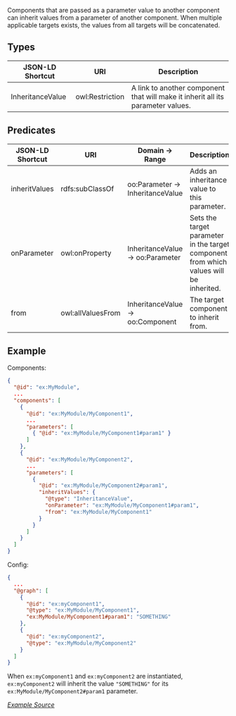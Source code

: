 Components that are passed as a parameter value to another component can inherit values from a parameter of another component.
When multiple applicable targets exists, the values from all targets will be concatenated.

## Types

| JSON-LD Shortcut | URI                  | Description |
| ---------------- | -------------------- | ----------- |
| InheritanceValue | owl:Restriction      | A link to another component that will make it inherit all its parameter values. |

## Predicates

| JSON-LD Shortcut     | URI                     | Domain           → Range                        | Description |
| -------------------- | ----------------------- | ----------------------------------------------- | ----------- |
| inheritValues        | rdfs:subClassOf         | oo:Parameter     → InheritanceValue             | Adds an inheritance value to this parameter. |
| onParameter          | owl:onProperty          | InheritanceValue → oo:Parameter                 | Sets the target parameter in the target component from which values will be inherited. |
| from                 | owl:allValuesFrom       | InheritanceValue → oo:Component                 | The target component to inherit from. |

## Example

Components:
```json
{
  "@id": "ex:MyModule",
  ...
  "components": [
    {
      "@id": "ex:MyModule/MyComponent1",
      ...
      "parameters": [
        { "@id": "ex:MyModule/MyComponent1#param1" }
      ]
    },
    {
      "@id": "ex:MyModule/MyComponent2",
      ...
      "parameters": [
        {
          "@id": "ex:MyModule/MyComponent2#param1",
          "inheritValues": {
            "@type": "InheritanceValue",
            "onParameter": "ex:MyModule/MyComponent1#param1",
            "from": "ex:MyModule/MyComponent1"
          }
        }
      ]
    }
  ]
}
```

Config:
```json
{
  ...
  "@graph": [
    {
      "@id": "ex:myComponent1",
      "@type": "ex:MyModule/MyComponent1",
      "ex:MyModule/MyComponent1#param1": "SOMETHING"
    },
    {
      "@id": "ex:myComponent2",
      "@type": "ex:MyModule/MyComponent2"
    }
  ]
}
```

When `ex:myComponent1` and `ex:myComponent2` are instantiated, `ex:myComponent2` will inherit the value `"SOMETHING"` for its `ex:MyModule/MyComponent2#param1` parameter.

[_Example Source_](https://github.com/LinkedSoftwareDependencies/Examples-Components.js/tree/master/documentation/configuration/components/inherited_values)
